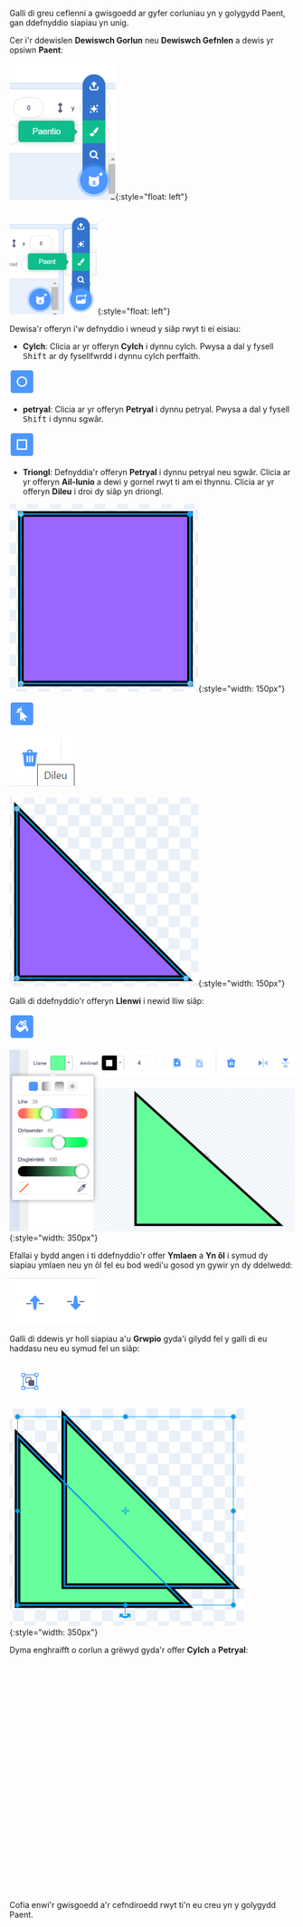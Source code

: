 Galli di greu ceflenni a gwisgoedd ar gyfer corluniau yn y golygydd Paent, gan ddefnyddio siapiau yn unig.

Cer i'r ddewislen **Dewiswch Gorlun** neu **Dewiswch Gefnlen** a dewis yr opsiwn **Paent**:

![Y dewis 'Paent' yn y ddewislen 'Dewiswch gorlun'.](images/choose-a-sprite.png){:style="float: left"}

![Y dewis 'Paent' yn y ddewislen 'Dewiswch gefnlen'.](images/choose-a-backdrop.png){:style="float: left"}

Dewisa'r offeryn i'w defnyddio i wneud y siâp rwyt ti ei eisiau:

+ **Cylch**: Clicia ar yr offeryn **Cylch** i dynnu cylch. Pwysa a dal y fysell <kbd>Shift</kbd> ar dy fysellfwrdd i dynnu cylch perffaith.

![Yr offeryn Cylch.](images/circle-tool.png)

+ **petryal**: Clicia ar yr offeryn **Petryal** i dynnu petryal. Pwysa a dal y fysell <kbd>Shift</kbd> i dynnu sgwâr.

![Yr offeryn Petryal.](images/rectangle-tool.png)

+ **Triongl**: Defnyddia'r offeryn **Petryal** i dynnu petryal neu sgwâr. Clicia ar yr offeryn **Ail-lunio** a dewi y gornel rwyt ti am ei thynnu. Clicia ar yr offeryn **Dileu** i droi dy siâp yn driongl.

![Siâp sgwâr gydag un gornel wedi'i dewis.](images/square.png){:style="width: 150px"}

![Yr offeryn Ail-lunio.](images/reshape.png)

![Yr offeryn Dileu.](images/delete.png)

![Siâp triongl.](images/corner.png){:style="width: 150px"}

Galli di ddefnyddio'r offeryn **Llenwi** i newid lliw siâp:

![Yr offeryn Llenwi.](images/fill-tool.png)

![Y dewiswr Llenwi lliw a lliw newydd y siâp.](images/changed-colour.png){:style="width: 350px"}

Efallai y bydd angen i ti ddefnyddio'r offer **Ymlaen** a **Yn ôl** i symud dy siapiau ymlaen neu yn ôl fel eu bod wedi'u gosod yn gywir yn dy ddelwedd:

![Yr offer Ymlaen ac Yn Ôl.](images/front-back-tools.png)

Galli di ddewis yr holl siapiau a'u **Grwpio** gyda'i gilydd fel y galli di eu haddasu neu eu symud fel un siâp:

![Yr offeryn Grwpio.](images/group.png)

![Sawl siap wedi'u dewis.](images/selected-shapes.png){:style="width: 350px"}

Dyma enghraifft o corlun a grëwyd gyda'r offer **Cylch** a **Petryal**:
<div class="scratch-preview" style="margin-left: 15px;">
  <iframe allowtransparency="true" width="485" height="402" src="" frameborder="0"></iframe>
</div>

Cofia enwi'r gwisgoedd a'r cefndiroedd rwyt ti'n eu creu yn y golygydd Paent.
